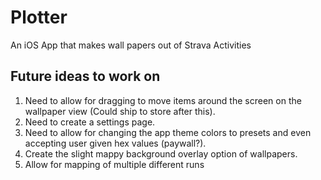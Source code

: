 # Plotter
An iOS App that makes wall papers out of Strava Activities

## Future ideas to work on

  1. Need to allow for dragging to move items around the screen on the wallpaper view (Could ship to store after this).
  2. Need to create a settings page.
  3. Need to allow for changing the app theme colors to presets and even accepting user given hex values (paywall?).
  4. Create the slight mappy background overlay option of wallpapers.
  5. Allow for mapping of multiple different runs
  
